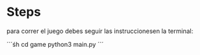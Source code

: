 # Steps

para correr el juego debes seguir las instruccionesen la terminal:

´´´śh
cd game
python3 main.py
´´´